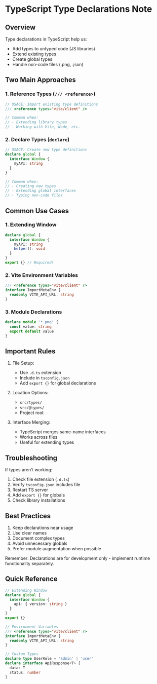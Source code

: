 # TypeScript Type Declarations Note

## Overview
Type declarations in TypeScript help us:
- Add types to untyped code (JS libraries)
- Extend existing types
- Create global types
- Handle non-code files (.png, .json)

## Two Main Approaches

### 1. Reference Types (`/// <reference>`)
  ```typescript
  // USAGE: Import existing type definitions
  /// <reference types="vite/client" />

  // Common when:
  // - Extending library types
  // - Working with Vite, Node, etc.
  ```

### 2. Declare Types (`declare`)
  ```typescript
  // USAGE: Create new type definitions
  declare global {
    interface Window {
      myAPI: string
    }
  }

  // Common when:
  // - Creating new types
  // - Extending global interfaces
  // - Typing non-code files
  ```

## Common Use Cases

### 1. Extending Window
  ```typescript
  declare global {
    interface Window {
      myAPI: string
      helper(): void
    }
  }
  export {} // Required!
  ```

### 2. Vite Environment Variables
  ```typescript
  /// <reference types="vite/client" />
  interface ImportMetaEnv {
    readonly VITE_API_URL: string
  }
  ```

### 3. Module Declarations
  ```typescript
  declare module '*.png' {
    const value: string
    export default value
  }
  ```

## Important Rules

1. File Setup:
   - Use `.d.ts` extension
   - Include in `tsconfig.json`
   - Add `export {}` for global declarations

2. Location Options:
   - `src/types/`
   - `src/@types/`
   - Project root

3. Interface Merging:
   - TypeScript merges same-name interfaces
   - Works across files
   - Useful for extending types

## Troubleshooting

If types aren't working:
1. Check file extension (`.d.ts`)
2. Verify `tsconfig.json` includes file
3. Restart TS server
4. Add `export {}` for globals
5. Check library installations

## Best Practices

1. Keep declarations near usage
2. Use clear names
3. Document complex types
4. Avoid unnecessary globals
5. Prefer module augmentation when possible

Remember: Declarations are for development only - implement runtime functionality separately.

## Quick Reference

  ```typescript
  // Extending Window
  declare global {
    interface Window {
      api: { version: string }
    }
  }
  export {}

  // Environment Variables
  /// <reference types="vite/client" />
  interface ImportMetaEnv {
    readonly VITE_API_URL: string
  }

  // Custom Types
  declare type UserRole = 'admin' | 'user'
  declare interface ApiResponse<T> {
    data: T
    status: number
  }
  ```
